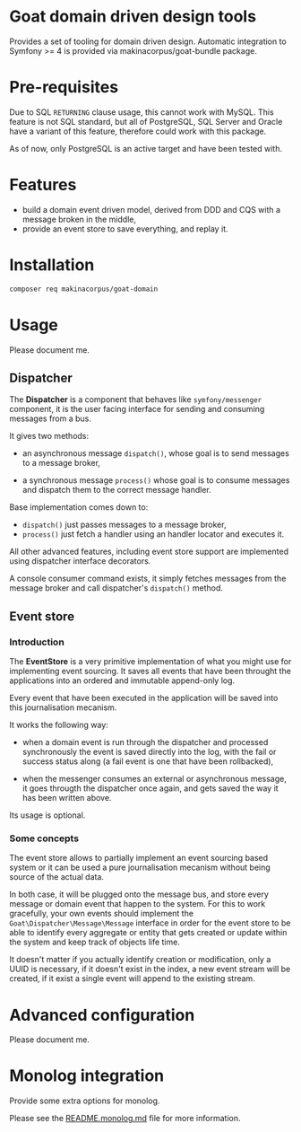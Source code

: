 # Goat domain driven design tools

Provides a set of tooling for domain driven design. Automatic integration to
Symfony >= 4 is provided via makinacorpus/goat-bundle package.

# Pre-requisites

Due to SQL `RETURNING` clause usage, this cannot work with MySQL. This feature
is not SQL standard, but all of PostgreSQL, SQL Server and Oracle have a variant
of this feature, therefore could work with this package.

As of now, only PostgreSQL is an active target and have been tested with.

# Features

 - build a domain event driven model, derived from DDD and CQS with a
   message broken in the middle,
 - provide an event store to save everything, and replay it.

# Installation

```sh
composer req makinacorpus/goat-domain
```

# Usage

Please document me.

## Dispatcher

The **Dispatcher** is a component that behaves like `symfony/messenger`
component, it is the user facing interface for sending and consuming
messages from a bus.

It gives two methods:

 - an asynchronous message `dispatch()`, whose goal is to send messages to
   a message broker,

 - a synchronous message `process()` whose goal is to consume messages and
   dispatch them to the correct message handler.

Base implementation comes down to:

 - `dispatch()` just passes messages to a message broker,
 - `process()` just fetch a handler using an handler locator and executes it.

All other advanced features, including event store support are implemented
using dispatcher interface decorators.

A console consumer command exists, it simply fetches messages from the message
broker and call dispatcher's `dispatch()` method.

## Event store

### Introduction

The **EventStore** is a very primitive implementation of what you might use for
implementing event sourcing. It saves all events that have been throught the
applications into an ordered and immutable append-only log.

Every event that have been executed in the application will be saved into this
journalisation mecanism.

It works the following way:

 * when a domain event is run through the dispatcher and processed synchronously
   the event is saved directly into the log, with the fail or success status
   along (a fail event is one that have been rollbacked),

 * when the messenger consumes an external or asynchronous message, it goes
   througth the dispatcher once again, and gets saved the way it has been
   written above.

Its usage is optional.

### Some concepts

The event store allows to partially implement an event sourcing based system
or it can be used a pure journalisation mecanism without being source of the
actual data.

In both case, it will be plugged onto the message bus, and store every message
or domain event that happen to the system. For this to work gracefully, your
own events should implement the `Goat\Dispatcher\Message\Message` interface in
order for the event store to be able to identify every aggregate or entity that
gets created or update within the system and keep track of objects life time.

It doesn't matter if you actually identify creation or modification, only a
UUID is necessary, if it doesn't exist in the index, a new event stream will
be created, if it exist a single event will append to the existing stream.

# Advanced configuration

Please document me.

# Monolog integration

Provide some extra options for monolog.

Please see the [README.monolog.md](./README.monolog.md) file for more information.
